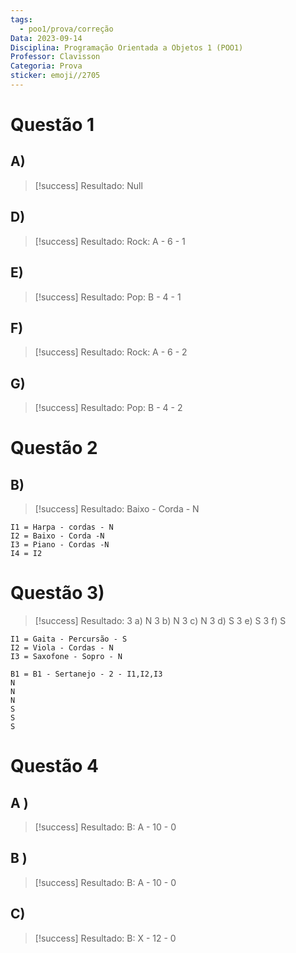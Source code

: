 ```yaml
---
tags:
  - poo1/prova/correção
Data: 2023-09-14
Disciplina: Programação Orientada a Objetos 1 (POO1)
Professor: Clavisson
Categoria: Prova
sticker: emoji//2705
---
```

# Questão 1
## A)

>[!success] Resultado:
> Null

## D)
>[!success] Resultado:
> Rock: A - 6 - 1


## E)
>[!success] Resultado:
> Pop: B - 4 - 1


## F)
>[!success] Resultado:
> Rock: A - 6 - 2


## G)
>[!success] Resultado:
> Pop: B - 4 - 2



# Questão 2
## B)
>[!success] Resultado:
> Baixo - Corda - N

```
I1 = Harpa - cordas - N
I2 = Baixo - Corda -N
I3 = Piano - Cordas -N
I4 = I2
```



# Questão 3)
>[!success] Resultado:
>3 a) N
>3 b) N
>3 c) N
>3 d) S
>3 e) S
>3 f) S
> 

```
I1 = Gaita - Percursão - S 
I2 = Viola - Cordas - N
I3 = Saxofone - Sopro - N

B1 = B1 - Sertanejo - 2 - I1,I2,I3
N
N
N
S
S
S
```

# Questão 4
## A )
>[!success] Resultado:
> B: A - 10 - 0


## B )
>[!success] Resultado:
>B: A - 10 - 0
> 

## C)
>[!success] Resultado:
> B: X - 12 - 0
> 



